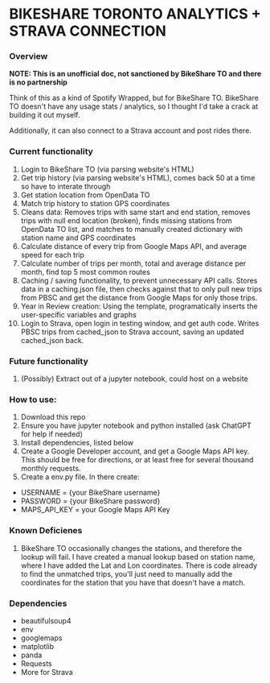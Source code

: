 # BIKESHARE TORONTO ANALYTICS + STRAVA CONNECTION


### Overview
**NOTE: This is an unofficial doc, not sanctioned by BikeShare TO and there is no partnership**

Think of this as a kind of Spotify Wrapped, but for BikeShare TO. BikeShare TO doesn't have any usage stats / analytics, so I thought I'd take a crack at building it out myself.

Additionally, it can also connect to a Strava account and post rides there.


### Current functionality
1. Login to BikeShare TO (via parsing website's HTML)
2. Get trip history (via parsing website's HTML), comes back 50 at a time so have to interate through
3. Get station location from OpenData TO
4. Match trip history to station GPS coordinates
5. Cleans data: Removes trips with same start and end station, removes trips with null end location (broken), finds missing stations from OpenData TO list, and matches to manually created dictionary with station name and GPS coordinates
6. Calculate distance of every trip from Google Maps API, and average speed for each trip
7. Calculate number of trips per month, total and average distance per month, find top 5 most common routes
8. Caching / saving functionality, to prevent unnecessary API calls. Stores data in a caching.json file, then checks against that to only pull new trips from PBSC and get the distance from Google Maps for only those trips. 
9. Year in Review creation: Using the template, programatically inserts the user-specific variables and graphs 
10. Login to Strava, open login in testing window, and get auth code. Writes PBSC trips from cached_json to Strava account, saving an updated cached_json back.

### Future functionality
1. (Possibly) Extract out of a jupyter notebook, could host on a website

### How to use:
1. Download this repo
2. Ensure you have jupyter notebook and python installed (ask ChatGPT for help if needed)
3. Install dependencies, listed below
4. Create a Google Developer account, and get a Google Maps API key. This should be free for directions, or at least free for several thousand monthly requests. 
5. Create a env.py file. In there create:
- USERNAME = {your BikeShare username}
- PASSWORD = {your BikeShare password}
- MAPS_API_KEY = your Google Maps API Key

### Known Deficienes
1. BikeShare TO occasionally changes the stations, and therefore the lookup will fail. I have created a manual lookup based on station name, where I have added the Lat and Lon coordinates. There is code already to find the unmatched trips, you'll just need to manually add the coordinates for the station that you have that doesn't have a match.

### Dependencies
- beautifulsoup4
- env
- googlemaps
- matplotlib
- panda
- Requests
- More for Strava